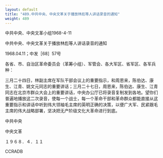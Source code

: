 ```yaml
---
layout: default
title: "489.中共中央、中央文革关于播放林彪等人讲话录音的通知"
weight: 489
---
```


中共中央、中央文革小组1968-4-11

中共中央、中央文革关于播放林彪等人讲话录音的通知

1968.04.11；中发［68］57号

各省、市、自治区革命委员会（革筹小组）、军管会、各大军区、省军区、各军兵种：

三月二十四日，林副主席在军队干部会议上的重要指示，和周恩来，陈伯达、康生、江青、姚文元同志的重要讲话；三月二十七日，周恩来，陈伯达、康生、江青同志在北京市群众大会上的重要讲话，中央办公厅已将录音复制发到各地。望你们普遍地播放这二次录音，使每一个战士，每一个革命干部和革命群众都能直接从这重要指示和讲话中听到伟大领袖毛主席的英明正确的决策，以便广大军、民紧跟毛主席的伟大战略部署，坚决把无产阶级文化大革命进行到底。

中共中央

中央文革

１９６８．４．１１

CCRADB

